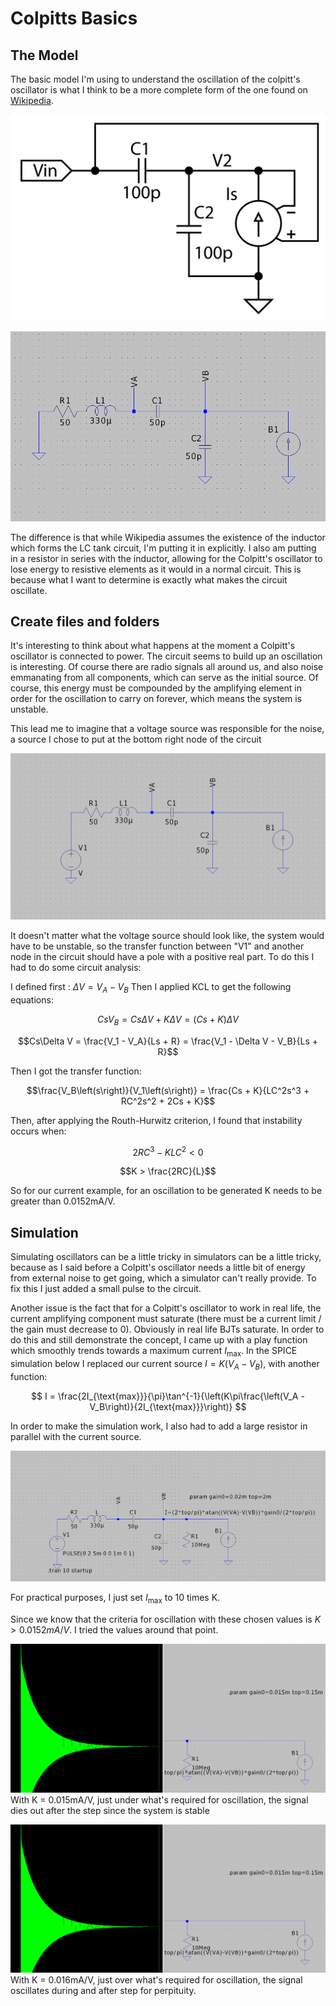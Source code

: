 # Colpitts Basics

## The Model
The basic model I'm using to understand the oscillation of the colpitt's oscillator is what I think to be a more complete form of the one found on [Wikipedia](https://en.wikipedia.org/wiki/Colpitts_oscillator).

![Wikipedia version not found](images/colpitts_wikipedia.png "Basic Wikipedia Version")

![My colpitts model, image not found](images/colpitts_model.png "My Version")

The difference is that while Wikipedia assumes the existence of the inductor which forms the LC tank circuit, I'm putting it in explicitly.  I also am putting in a resistor in series with the inductor, allowing for the Colpitt's oscillator to lose energy to resistive elements as it would in a normal circuit.  This is because  what I want to determine is exactly what makes the circuit oscillate.

## Create files and folders

It's interesting to think about what happens at the moment a Colpitt's oscillator is connected to power.  The circuit seems to build up an oscillation is interesting.  Of course there are radio signals all around us, and also noise emmanating from all components, which can serve as the initial source.  Of course, this energy must be compounded by the amplifying element in order for the oscillation to carry on forever, which means the system is unstable. 

This lead me to imagine that a voltage source was responsible for the noise, a source I chose to put at the bottom right node of the circuit

![Alt text](images/model_with_source.png "Basic Wikipedia Version")

It doesn't matter what the voltage source should look like, the system would have to be unstable, so the transfer function between "V1" and another node in the circuit should have a pole with a positive real part.
To do this I had to do some circuit analysis:

I defined first : $\Delta V = V_A - V_B$
Then I applied KCL to get the following equations:

$$CsV_B = Cs\Delta V + K\Delta V = (Cs + K)\Delta V$$

$$Cs\Delta V = \frac{V_1 - V_A}{Ls + R} = \frac{V_1 - \Delta V - V_B}{Ls + R}$$

Then I got the transfer function:

$$\frac{V_B\left(s\right)}{V_1\left(s\right)} = \frac{Cs + K}{LC^2s^3 + RC^2s^2 + 2Cs + K}$$

Then, after applying the Routh-Hurwitz criterion, I found that instability occurs when:

$$2RC^3 - KLC^2 < 0$$

$$K > \frac{2RC}{L}$$

So for our current example, for an oscillation to be generated K needs to be greater than 0.0152mA/V.

## Simulation

Simulating oscillators can be a little tricky in simulators can be a little tricky, because as I said before a Colpitt's oscillator needs a little bit of energy from external noise to get going, which a simulator can't really provide.  To fix this I just added a small pulse to the circuit.

Another issue is the fact that for a Colpitt's oscillator to work in real life, the current amplifying component must saturate (there must be a current limit / the gain must decrease to 0).  Obviously in real life BJTs saturate.  In order to do this and still demonstrate the concept, I came up with a play function which smoothly trends towards a maximum current $I_{\text{max}}$.  In the SPICE simulation below I replaced our current source $I = K(V_A - V_B)$, with another function:

$$ I = \frac{2I_{\text{max}}}{\pi}\tan^{-1}{\left(K\pi\frac{\left(V_A - V_B\right)}{2I_{\text{max}}}\right)} $$

In order to make the simulation work, I also had to add a large resistor in parallel with the current source.

![](images/colpitts_real_simulated.png "Real Version to Simulate")

For practical purposes, I just set $I_\text{max}$ to 10 times K.

Since we know that the criteria for oscillation with these chosen values is $K > 0.0152mA/V$.  I tried the values around that point.

![](images/k_0point015.png "Showing K = 0.15mA")
With K = 0.015mA/V, just under what's required for oscillation, the signal dies out after the step since the system is stable

![](images/k_0point015.png "Showing K = 0.16mA")
With K = 0.016mA/V, just over what's required for oscillation, the signal oscillates during and after step for perpituity.